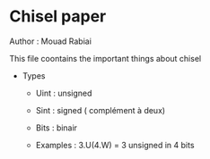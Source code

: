 # Chisel paper

Author : Mouad Rabiai

This file coontains the important things about chisel 

* Types

  * Uint : unsigned
  * Sint : signed ( complément à deux)
  * Bits : binair


  * Examples :     3.U(4.W) = 3 unsigned in 4 bits
